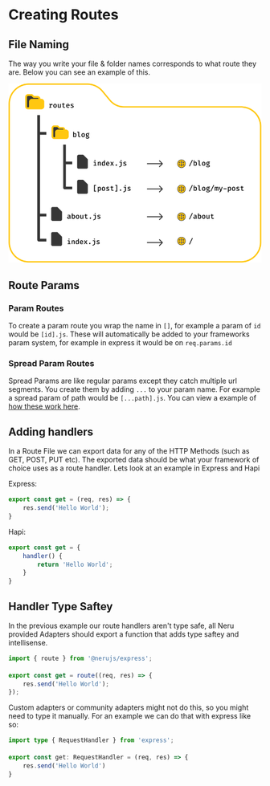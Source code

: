 # Creating Routes

## File Naming

The way you write your file & folder names corresponds to what route they are. Below you can see an example of this.

![file name to route mapping](./file-tree.png)

## Route Params

### Param Routes

To create a param route you wrap the name in `[]`, for example a param of `id` would be `[id].js`. These will automatically be added to your frameworks param system, for example in express it would be on `req.params.id`

### Spread Param Routes

Spread Params are like regular params except they catch multiple url segments. You create them by adding `...` to your param name. For example a spread param of path would be `[...path].js`. You can view a example of [how these work here](https://kit.svelte.dev/docs/routing#advanced-routing-rest-parameters).

## Adding handlers

In a Route File we can export data for any of the HTTP Methods (such as GET, POST, PUT etc). The exported data should be what your framework of choice uses as a route handler. Lets look at an example in Express and Hapi

Express:

```js
export const get = (req, res) => {
    res.send('Hello World');
}
```

Hapi:

```js
export const get = {
    handler() {
        return 'Hello World';
    }
}
```

## Handler Type Saftey

In the previous example our route handlers aren't type safe, all Neru provided Adapters should export a function that adds type saftey and intellisense.

```js
import { route } from '@nerujs/express';

export const get = route((req, res) => {
    res.send('Hello World');
});
```

Custom adapters or community adapters might not do this, so you might need to type it manually. For an example we can do that with express like so:

```ts
import type { RequestHandler } from 'express';

export const get: RequestHandler = (req, res) => {
    res.send('Hello World')
}
```